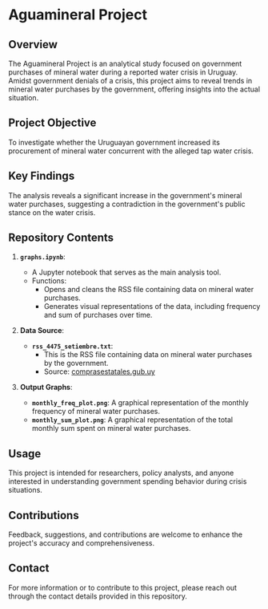 # Aguamineral Project

## Overview
The Aguamineral Project is an analytical study focused on government purchases of mineral water during a reported water crisis in Uruguay. Amidst government denials of a crisis, this project aims to reveal trends in mineral water purchases by the government, offering insights into the actual situation.

## Project Objective
To investigate whether the Uruguayan government increased its procurement of mineral water concurrent with the alleged tap water crisis.

## Key Findings
The analysis reveals a significant increase in the government's mineral water purchases, suggesting a contradiction in the government's public stance on the water crisis.

## Repository Contents

1. **`graphs.ipynb`**: 
   - A Jupyter notebook that serves as the main analysis tool.
   - Functions:
     - Opens and cleans the RSS file containing data on mineral water purchases.
     - Generates visual representations of the data, including frequency and sum of purchases over time.

2. **Data Source**: 
   - **`rss_4475_setiembre.txt`**: 
     - This is the RSS file containing data on mineral water purchases by the government.
     - Source: [comprasestatales.gub.uy](http://comprasestatales.gub.uy)

3. **Output Graphs**:
   - **`monthly_freq_plot.png`**: A graphical representation of the monthly frequency of mineral water purchases.
   - **`monthly_sum_plot.png`**: A graphical representation of the total monthly sum spent on mineral water purchases.

## Usage
This project is intended for researchers, policy analysts, and anyone interested in understanding government spending behavior during crisis situations.

## Contributions
Feedback, suggestions, and contributions are welcome to enhance the project's accuracy and comprehensiveness. 

## Contact
For more information or to contribute to this project, please reach out through the contact details provided in this repository.
